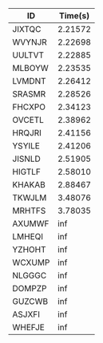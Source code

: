 |ID|Time(s)|
|-|-|
|JIXTQC|2.21572|
|WVYNJR|2.22698|
|UULTVT|2.22885|
|MLBOYW|2.23535|
|LVMDNT|2.26412|
|SRASMR|2.28526|
|FHCXPO|2.34123|
|OVCETL|2.38962|
|HRQJRI|2.41156|
|YSYILE|2.41206|
|JISNLD|2.51905|
|HIGTLF|2.58010|
|KHAKAB|2.88467|
|TKWJLM|3.48076|
|MRHTFS|3.78035|
|AXUMWF|inf|
|LMHEQI|inf|
|YZHOHT|inf|
|WCXUMP|inf|
|NLGGGC|inf|
|DOMPZP|inf|
|GUZCWB|inf|
|ASJXFI|inf|
|WHEFJE|inf|
